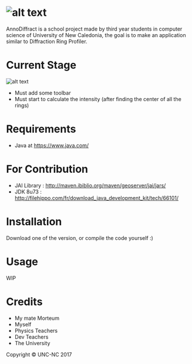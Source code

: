 ![alt text](https://img4.hostingpics.net/pics/515212AnnoDiffract.png)
=======================

AnnoDiffract is a school project made by third year students in computer science of University of New Caledonia, the goal is to make an application similar to Diffraction Ring Profiler.

Current Stage
=============

![alt text](http://zupimages.net/up/17/21/n98p.jpg)

- Must add some toolbar
- Must start to calculate the intensity (after finding the center of all the rings)

Requirements
============

* Java at https://www.java.com/

For Contribution
================

- JAI Library : http://maven.ibiblio.org/maven/geoserver/jai/jars/
- JDK 8u73 : http://filehippo.com/fr/download_java_development_kit/tech/66101/

Installation
============

Download one of the version, or compile the code yourself :)

Usage
=====

WIP

Credits
=======

* My mate Morteum
* Myself
* Physics Teachers
* Dev Teachers
* The University

Copyright © UNC-NC 2017
